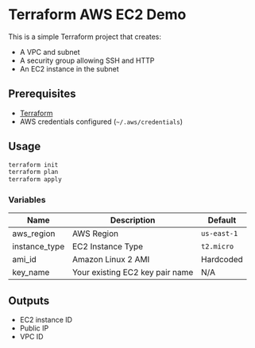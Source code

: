 # Terraform AWS EC2 Demo

This is a simple Terraform project that creates:
- A VPC and subnet
- A security group allowing SSH and HTTP
- An EC2 instance in the subnet

## Prerequisites

- [Terraform](https://www.terraform.io/downloads)
- AWS credentials configured (`~/.aws/credentials`)

## Usage

```bash
terraform init
terraform plan
terraform apply
```

### Variables

| Name           | Description                     | Default     |
|----------------|---------------------------------|-------------|
| aws_region     | AWS Region                      | `us-east-1` |
| instance_type  | EC2 Instance Type               | `t2.micro`  |
| ami_id         | Amazon Linux 2 AMI              | Hardcoded   |
| key_name       | Your existing EC2 key pair name | N/A         |

## Outputs

- EC2 instance ID
- Public IP
- VPC ID